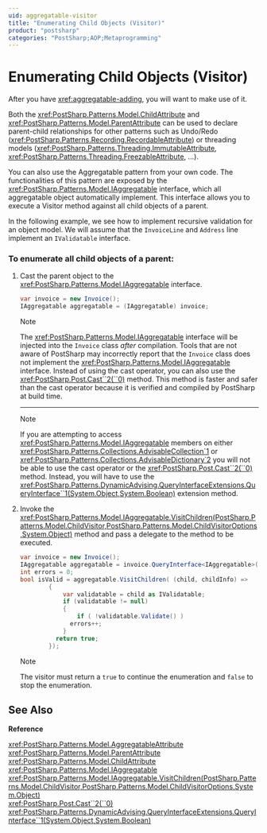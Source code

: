 ```yaml
---
uid: aggregatable-visitor
title: "Enumerating Child Objects (Visitor)"
product: "postsharp"
categories: "PostSharp;AOP;Metaprogramming"
---
```

# Enumerating Child Objects (Visitor)

After you have <xref:aggregatable-adding>, you will want to make use of it. 

Both the <xref:PostSharp.Patterns.Model.ChildAttribute> and <xref:PostSharp.Patterns.Model.ParentAttribute> can be used to declare parent-child relationships for other patterns such as Undo/Redo (<xref:PostSharp.Patterns.Recording.RecordableAttribute>) or threading models (<xref:PostSharp.Patterns.Threading.ImmutableAttribute>, <xref:PostSharp.Patterns.Threading.FreezableAttribute>, ...). 

You can also use the Aggregatable pattern from your own code. The functionalities of this pattern are exposed by the <xref:PostSharp.Patterns.Model.IAggregatable> interface, which all aggregatable object automatically implement. This interface allows you to execute a Visitor method against all child objects of a parent. 

In the following example, we see how to implement recursive validation for an object model. We will assume that the `InvoiceLine` and `Address` line implement an `IValidatable` interface. 


### To enumerate all child objects of a parent:

1. Cast the parent object to the <xref:PostSharp.Patterns.Model.IAggregatable> interface. 

    ```csharp
    var invoice = new Invoice();
    IAggregatable aggregatable = (IAggregatable) invoice;
    ```

    > [!NOTE]
    > The <xref:PostSharp.Patterns.Model.IAggregatable> interface will be injected into the `Invoice` class *after* compilation. Tools that are not aware of PostSharp may incorrectly report that the `Invoice` class does not implement the <xref:PostSharp.Patterns.Model.IAggregatable> interface. Instead of using the cast operator, you can also use the <xref:PostSharp.Post.Cast``2(``0)> method. This method is faster and safer than the cast operator because it is verified and compiled by PostSharp at build time. 

    ---
    > [!NOTE]
    > If you are attempting to access <xref:PostSharp.Patterns.Model.IAggregatable> members on either <xref:PostSharp.Patterns.Collections.AdvisableCollection`1> or <xref:PostSharp.Patterns.Collections.AdvisableDictionary`2> you will not be able to use the cast operator or the <xref:PostSharp.Post.Cast``2(``0)> method. Instead, you will have to use the <xref:PostSharp.Patterns.DynamicAdvising.QueryInterfaceExtensions.QueryInterface``1(System.Object,System.Boolean)> extension method. 


2. Invoke the <xref:PostSharp.Patterns.Model.IAggregatable.VisitChildren(PostSharp.Patterns.Model.ChildVisitor,PostSharp.Patterns.Model.ChildVisitorOptions,System.Object)> method and pass a delegate to the method to be executed. 

    ```csharp
    var invoice = new Invoice();
    IAggregatable aggregatable = invoice.QueryInterface<IAggregatable>();
    int errors = 0;
    bool isValid = aggregatable.VisitChildren( (child, childInfo) =>
            {
    	        var validatable = child as IValidatable;
    	        if (validatable != null)
    	        {
    		        if ( !validatable.Validate() )
                  errors++;
    	        }
              return true;
            });
    ```

    > [!NOTE]
    > The visitor must return a `true` to continue the enumeration and `false` to stop the enumeration. 


## See Also

**Reference**

<xref:PostSharp.Patterns.Model.AggregatableAttribute>
<br><xref:PostSharp.Patterns.Model.ParentAttribute>
<br><xref:PostSharp.Patterns.Model.ChildAttribute>
<br><xref:PostSharp.Patterns.Model.IAggregatable>
<br><xref:PostSharp.Patterns.Model.IAggregatable.VisitChildren(PostSharp.Patterns.Model.ChildVisitor,PostSharp.Patterns.Model.ChildVisitorOptions,System.Object)>
<br><xref:PostSharp.Post.Cast``2(``0)>
<br><xref:PostSharp.Patterns.DynamicAdvising.QueryInterfaceExtensions.QueryInterface``1(System.Object,System.Boolean)>
<br>
